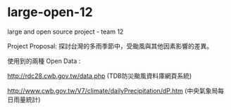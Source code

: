 large-open-12
=============

large and open source project - team 12



Project Proposal:
探討台灣的多雨季節中，受颱風與其他因素影響的差異。



使用到的兩種 Open Data :

http://rdc28.cwb.gov.tw/data.php (TDB防災颱風資料庫網頁系統)

http://www.cwb.gov.tw/V7/climate/dailyPrecipitation/dP.htm (中央氣象局每日雨量統計)
